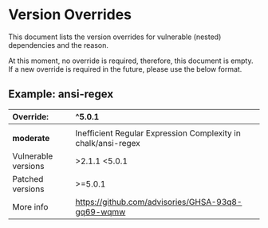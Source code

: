 # Version Overrides
This document lists the version overrides for vulnerable (nested) dependencies and the reason.

At this moment, no override is required, therefore, this document is empty. If a new override is required in the future, please use the below format.

## Example: ansi-regex

| Override:           | ^5.0.1 |
|:--------------------| :------------ |
|                     | |
| **moderate**        | Inefficient Regular Expression Complexity in chalk/ansi-regex |
| Vulnerable versions | >2.1.1 <5.0.1 |
| Patched versions    | >=5.0.1 |
| More info           | https://github.com/advisories/GHSA-93q8-gq69-wqmw |

